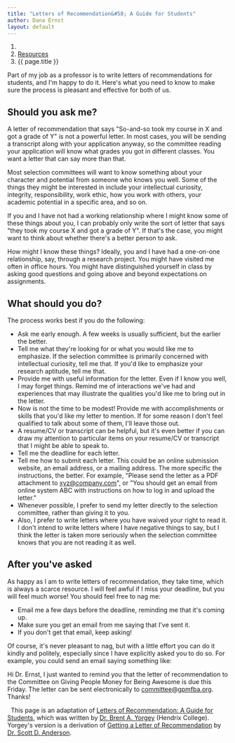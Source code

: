 ```yaml
---
title: "Letters of Recommendation&#58; A Guide for Students"
author: Dana Ernst
layout: default
---
```


<ol class="breadcrumb">
  <li><a href="/"><i class="fa fa-home"></i></a></li>
  <li><a href="/resources">Resources</a></li>
  <li class="active">{{ page.title }}</li>
</ol>

Part of my job as a professor is to write letters of recommendations for students, and I'm happy to do it. Here's what you need to know to make sure the process is pleasant and effective for both of us.

## Should you ask me?

A letter of recommendation that says "So-and-so took my course in X and got a grade of Y" is not a powerful letter. In most cases, you will be sending a transcript along with your application anyway, so the committee reading your application will know what grades you got in different classes. You want a letter that can say more than that.

Most selection committees will want to know something about your character and potential from someone who knows you well. Some of the things they might be interested in include your intellectual curiosity, integrity, responsibility, work ethic, how you work with others, your academic potential in a specific area, and so on.

If you and I have not had a working relationship where I might know some of these things about you, I can probably only write the sort of letter that says "they took my course X and got a grade of Y". If that's the case, you might want to think about whether there's a better person to ask.

How might I know these things? Ideally, you and I have had a one-on-one relationship, say, through a research project. You might have visited me often in office hours. You might have distinguished yourself in class by asking good questions and going above and beyond expectations on assignments.

## What should you do?
The process works best if you do the following:
- Ask me early enough. A few weeks is usually sufficient, but the earlier the better.
- Tell me what they're looking for or what you would like me to emphasize. If the selection committee is primarily concerned with intellectual curiosity, tell me that. If you'd like to emphasize your research aptitude, tell me that.
- Provide me with useful information for the letter. Even if I know you well, I may forget things. Remind me of interactions we've had and experiences that may illustrate the qualities you'd like me to bring out in the letter.
- Now is not the time to be modest! Provide me with accomplishments or skills that you'd like my letter to mention. If for some reason I don't feel qualified to talk about some of them, I'll leave those out.
- A resume/CV or transcript can be helpful, but it's even better if you can draw my attention to particular items on your resume/CV or transcript that I might be able to speak to.
- Tell me the deadline for each letter.
- Tell me how to submit each letter. This could be an online submission website, an email address, or a mailing address. The more specific the instructions, the better. For example, "Please send the letter as a PDF attachment to xyz@company.com", or "You should get an email from online system ABC with instructions on how to log in and upload the letter."
- Whenever possible, I prefer to send my letter directly to the selection committee, rather than giving it to you.
- Also, I prefer to write letters where you have waived your right to read it. I don't intend to write letters where I have negative things to say, but I think the letter is taken more seriously when the selection committee knows that you are not reading it as well.

## After you've asked
As happy as I am to write letters of recommendation, they take time, which is always a scarce resource. I will feel awful if I miss your deadline, but you will feel much worse! You should feel free to nag me:
- Email me a few days before the deadline, reminding me that it's coming up.
- Make sure you get an email from me saying that I've sent it.
- If you don't get that email, keep asking!

Of course, it's never pleasant to nag, but with a little effort you can do it kindly and politely, especially since I have explicitly asked you to do so. For example, you could send an email saying something like:

Hi Dr. Ernst, I just wanted to remind you that the letter of recommendation to the Committee on Giving People Money for Being Awesome is due this Friday.  The letter can be sent electronically to committee@gpmfba.org.  Thanks!

<div class="alert alert-info" role="alert">
<i class="far fa-hand-peace"></i>&nbsp; This page is an adaptation of <a href="http://ozark.hendrix.edu/~yorgey/pub/reference-guide.pdf" class="alert-link">Letters of Recommendation: A Guide for Students</a>, which was written by <a href="http://ozark.hendrix.edu/~yorgey" class="alert-link">Dr. Brent A. Yorgey</a> (Hendrix College). Yorgey's version is a derivation of <a href="http://cs.wellesley.edu/~anderson/recommendations-policy.html" class="alert-link">Getting a Letter of Recommendation</a> by <a href="http://cs.wellesley.edu/~anderson/" class="alert-link">Dr. Scott D. Anderson</a>.
</div>

